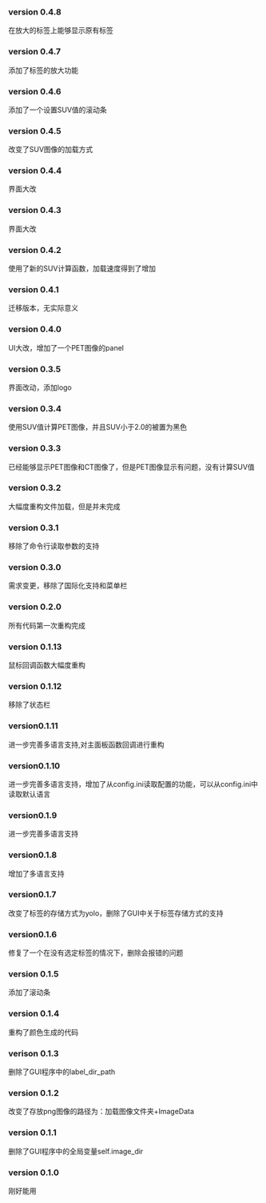 ### version 0.4.8
在放大的标签上能够显示原有标签

### version 0.4.7
添加了标签的放大功能

### version 0.4.6
添加了一个设置SUV值的滚动条

### version 0.4.5
改变了SUV图像的加载方式

### version 0.4.4
界面大改

### version 0.4.3
界面大改

### version 0.4.2
使用了新的SUV计算函数，加载速度得到了增加

### version 0.4.1
迁移版本，无实际意义

### version 0.4.0
UI大改，增加了一个PET图像的panel

### version 0.3.5
界面改动，添加logo

### version 0.3.4
使用SUV值计算PET图像，并且SUV小于2.0的被置为黑色

### version 0.3.3
已经能够显示PET图像和CT图像了，但是PET图像显示有问题，没有计算SUV值

### version 0.3.2
大幅度重构文件加载，但是并未完成

### version 0.3.1
移除了命令行读取参数的支持

### version 0.3.0
需求变更，移除了国际化支持和菜单栏

### version 0.2.0
所有代码第一次重构完成

### version 0.1.13
鼠标回调函数大幅度重构

### version 0.1.12
移除了状态栏

### version0.1.11
进一步完善多语言支持,对主面板函数回调进行重构

### version0.1.10
进一步完善多语言支持，增加了从config.ini读取配置的功能，可以从config.ini中读取默认语言

### version0.1.9
进一步完善多语言支持

### version0.1.8
增加了多语言支持

### version0.1.7
改变了标签的存储方式为yolo，删除了GUI中关于标签存储方式的支持

### version0.1.6
修复了一个在没有选定标签的情况下，删除会报错的问题

### version 0.1.5
添加了滚动条

### version 0.1.4
重构了颜色生成的代码

### verison 0.1.3
删除了GUI程序中的label_dir_path

### version 0.1.2
改变了存放png图像的路径为：加载图像文件夹+ImageData

### version 0.1.1
删除了GUI程序中的全局变量self.image_dir

### version 0.1.0
刚好能用

